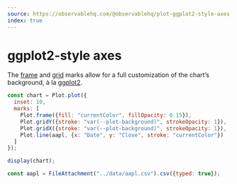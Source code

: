 ```yaml
---
source: https://observablehq.com/@observablehq/plot-ggplot2-style-axes
index: true
---
```


# ggplot2-style axes

The [frame](https://observablehq.com/plot/marks/frame) and [grid](https://observablehq.com/plot/marks/grid) marks allow for a full customization of the chart’s background, à la [ggplot2](https://ggplot2.tidyverse.org/).

```js echo
const chart = Plot.plot({
  inset: 10,
  marks: [
    Plot.frame({fill: "currentColor", fillOpacity: 0.15}),
    Plot.gridY({stroke: "var(--plot-background)", strokeOpacity: 1}),
    Plot.gridX({stroke: "var(--plot-background)", strokeOpacity: 1}),
    Plot.line(aapl, {x: "Date", y: "Close", stroke: "currentColor"})
  ]
});

display(chart);
```

```js echo
const aapl = FileAttachment("../data/aapl.csv").csv({typed: true});
```
